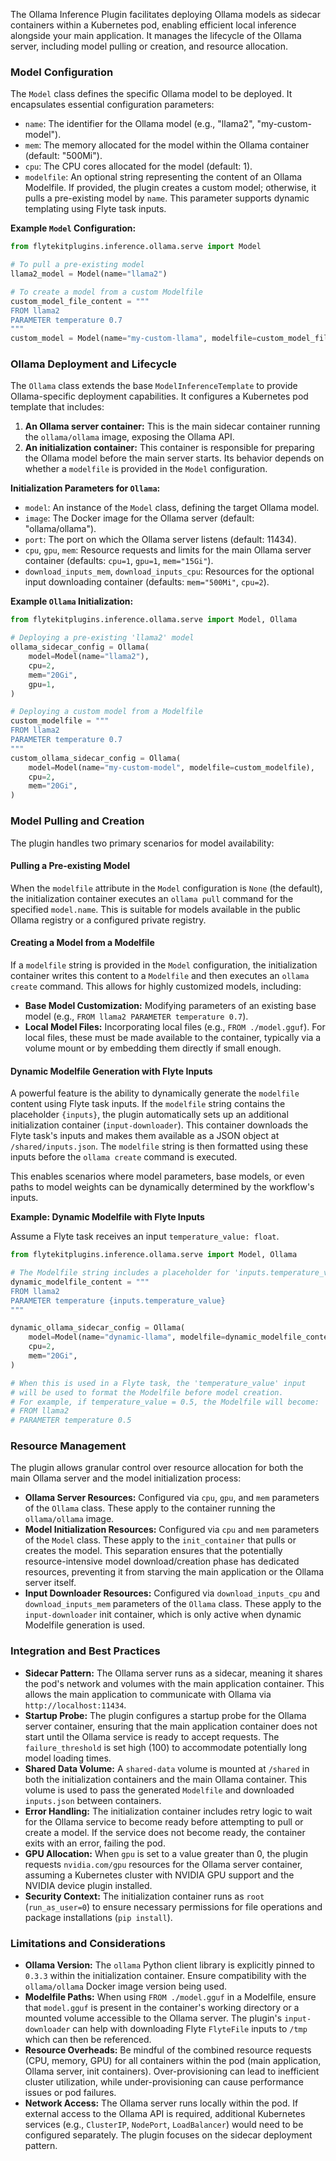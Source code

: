 
<!--
help_text: ''
key: summary_ollama_inference_plugin_b5f44a22-2ab6-4d42-8c56-033e99366b81
modules:
- flytekitplugins.inference.ollama.serve
- flytekitplugins.inference.sidecar_template
questions_to_answer: []
type: summary

-->
The Ollama Inference Plugin facilitates deploying Ollama models as sidecar containers within a Kubernetes pod, enabling efficient local inference alongside your main application. It manages the lifecycle of the Ollama server, including model pulling or creation, and resource allocation.

### Model Configuration

The `Model` class defines the specific Ollama model to be deployed. It encapsulates essential configuration parameters:

*   `name`: The identifier for the Ollama model (e.g., "llama2", "my-custom-model").
*   `mem`: The memory allocated for the model within the Ollama container (default: "500Mi").
*   `cpu`: The CPU cores allocated for the model (default: 1).
*   `modelfile`: An optional string representing the content of an Ollama Modelfile. If provided, the plugin creates a custom model; otherwise, it pulls a pre-existing model by `name`. This parameter supports dynamic templating using Flyte task inputs.

**Example `Model` Configuration:**

```python
from flytekitplugins.inference.ollama.serve import Model

# To pull a pre-existing model
llama2_model = Model(name="llama2")

# To create a model from a custom Modelfile
custom_model_file_content = """
FROM llama2
PARAMETER temperature 0.7
"""
custom_model = Model(name="my-custom-llama", modelfile=custom_model_file_content)
```

### Ollama Deployment and Lifecycle

The `Ollama` class extends the base `ModelInferenceTemplate` to provide Ollama-specific deployment capabilities. It configures a Kubernetes pod template that includes:

1.  **An Ollama server container:** This is the main sidecar container running the `ollama/ollama` image, exposing the Ollama API.
2.  **An initialization container:** This container is responsible for preparing the Ollama model before the main server starts. Its behavior depends on whether a `modelfile` is provided in the `Model` configuration.

**Initialization Parameters for `Ollama`:**

*   `model`: An instance of the `Model` class, defining the target Ollama model.
*   `image`: The Docker image for the Ollama server (default: "ollama/ollama").
*   `port`: The port on which the Ollama server listens (default: 11434).
*   `cpu`, `gpu`, `mem`: Resource requests and limits for the main Ollama server container (defaults: `cpu=1`, `gpu=1`, `mem="15Gi"`).
*   `download_inputs_mem`, `download_inputs_cpu`: Resources for the optional input downloading container (defaults: `mem="500Mi"`, `cpu=2`).

**Example `Ollama` Initialization:**

```python
from flytekitplugins.inference.ollama.serve import Model, Ollama

# Deploying a pre-existing 'llama2' model
ollama_sidecar_config = Ollama(
    model=Model(name="llama2"),
    cpu=2,
    mem="20Gi",
    gpu=1,
)

# Deploying a custom model from a Modelfile
custom_modelfile = """
FROM llama2
PARAMETER temperature 0.7
"""
custom_ollama_sidecar_config = Ollama(
    model=Model(name="my-custom-model", modelfile=custom_modelfile),
    cpu=2,
    mem="20Gi",
)
```

### Model Pulling and Creation

The plugin handles two primary scenarios for model availability:

#### Pulling a Pre-existing Model

When the `modelfile` attribute in the `Model` configuration is `None` (the default), the initialization container executes an `ollama pull` command for the specified `model.name`. This is suitable for models available in the public Ollama registry or a configured private registry.

#### Creating a Model from a Modelfile

If a `modelfile` string is provided in the `Model` configuration, the initialization container writes this content to a `Modelfile` and then executes an `ollama create` command. This allows for highly customized models, including:

*   **Base Model Customization:** Modifying parameters of an existing base model (e.g., `FROM llama2 PARAMETER temperature 0.7`).
*   **Local Model Files:** Incorporating local files (e.g., `FROM ./model.gguf`). For local files, these must be made available to the container, typically via a volume mount or by embedding them directly if small enough.

#### Dynamic Modelfile Generation with Flyte Inputs

A powerful feature is the ability to dynamically generate the `modelfile` content using Flyte task inputs. If the `modelfile` string contains the placeholder `{inputs}`, the plugin automatically sets up an additional initialization container (`input-downloader`). This container downloads the Flyte task's inputs and makes them available as a JSON object at `/shared/inputs.json`. The `modelfile` string is then formatted using these inputs before the `ollama create` command is executed.

This enables scenarios where model parameters, base models, or even paths to model weights can be dynamically determined by the workflow's inputs.

**Example: Dynamic Modelfile with Flyte Inputs**

Assume a Flyte task receives an input `temperature_value: float`.

```python
from flytekitplugins.inference.ollama.serve import Model, Ollama

# The Modelfile string includes a placeholder for 'inputs.temperature_value'
dynamic_modelfile_content = """
FROM llama2
PARAMETER temperature {inputs.temperature_value}
"""

dynamic_ollama_sidecar_config = Ollama(
    model=Model(name="dynamic-llama", modelfile=dynamic_modelfile_content),
    cpu=2,
    mem="20Gi",
)

# When this is used in a Flyte task, the 'temperature_value' input
# will be used to format the Modelfile before model creation.
# For example, if temperature_value = 0.5, the Modelfile will become:
# FROM llama2
# PARAMETER temperature 0.5
```

### Resource Management

The plugin allows granular control over resource allocation for both the main Ollama server and the model initialization process:

*   **Ollama Server Resources:** Configured via `cpu`, `gpu`, and `mem` parameters of the `Ollama` class. These apply to the container running the `ollama/ollama` image.
*   **Model Initialization Resources:** Configured via `cpu` and `mem` parameters of the `Model` class. These apply to the `init_container` that pulls or creates the model. This separation ensures that the potentially resource-intensive model download/creation phase has dedicated resources, preventing it from starving the main application or the Ollama server itself.
*   **Input Downloader Resources:** Configured via `download_inputs_cpu` and `download_inputs_mem` parameters of the `Ollama` class. These apply to the `input-downloader` init container, which is only active when dynamic Modelfile generation is used.

### Integration and Best Practices

*   **Sidecar Pattern:** The Ollama server runs as a sidecar, meaning it shares the pod's network and volumes with the main application container. This allows the main application to communicate with Ollama via `http://localhost:11434`.
*   **Startup Probe:** The plugin configures a startup probe for the Ollama server container, ensuring that the main application container does not start until the Ollama service is ready to accept requests. The `failure_threshold` is set high (100) to accommodate potentially long model loading times.
*   **Shared Data Volume:** A `shared-data` volume is mounted at `/shared` in both the initialization containers and the main Ollama container. This volume is used to pass the generated `Modelfile` and downloaded `inputs.json` between containers.
*   **Error Handling:** The initialization container includes retry logic to wait for the Ollama service to become ready before attempting to pull or create a model. If the service does not become ready, the container exits with an error, failing the pod.
*   **GPU Allocation:** When `gpu` is set to a value greater than 0, the plugin requests `nvidia.com/gpu` resources for the Ollama server container, assuming a Kubernetes cluster with NVIDIA GPU support and the NVIDIA device plugin installed.
*   **Security Context:** The initialization container runs as `root` (`run_as_user=0`) to ensure necessary permissions for file operations and package installations (`pip install`).

### Limitations and Considerations

*   **Ollama Version:** The `ollama` Python client library is explicitly pinned to `0.3.3` within the initialization container. Ensure compatibility with the `ollama/ollama` Docker image version being used.
*   **Modelfile Paths:** When using `FROM ./model.gguf` in a Modelfile, ensure that `model.gguf` is present in the container's working directory or a mounted volume accessible to the Ollama server. The plugin's `input-downloader` can help with downloading Flyte `FlyteFile` inputs to `/tmp` which can then be referenced.
*   **Resource Overheads:** Be mindful of the combined resource requests (CPU, memory, GPU) for all containers within the pod (main application, Ollama server, init containers). Over-provisioning can lead to inefficient cluster utilization, while under-provisioning can cause performance issues or pod failures.
*   **Network Access:** The Ollama server runs locally within the pod. If external access to the Ollama API is required, additional Kubernetes services (e.g., `ClusterIP`, `NodePort`, `LoadBalancer`) would need to be configured separately. The plugin focuses on the sidecar deployment pattern.
<!--
key: summary_ollama_inference_plugin_b5f44a22-2ab6-4d42-8c56-033e99366b81
type: summary_end

-->
<!--
code_unit: flytekitplugins.inference.ollama.serve
code_unit_type: class
help_text: ''
key: example_988c5d6f-7189-4996-ac9f-adb08ee00516
type: example

-->